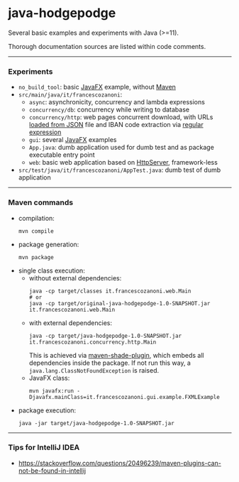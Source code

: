 # java-hodgepodge

Several basic examples and experiments with Java (>=11).

Thorough documentation sources are listed within code comments.

---

### Experiments

* `no_build_tool`: basic [JavaFX](https://openjfx.io) example, without [Maven](https://maven.apache.org)
* `src/main/java/it/francescozanoni`:
  * `async`: asynchronicity, concurrency and lambda expressions
  * `concurrency/db`: concurrency while writing to database
  * `concurrency/http`: web pages concurrent download, with URLs [loaded from JSON](https://howtodoinjava.com/java/library/json-simple-read-write-json-examples) file and IBAN code extraction via [regular expression](https://www.vogella.com/tutorials/JavaRegularExpressions/article.html)
  * `gui`: several [JavaFX](https://openjfx.io) examples
  * `App.java`: dumb application used for dumb test and as package executable entry point
  * `web`: basic web application based on [HttpServer](https://docs.oracle.com/javase/8/docs/jre/api/net/httpserver/spec/com/sun/net/httpserver/HttpServer.html), framework-less
* `src/test/java/it/francescozanoni/AppTest.java`: dumb test of dumb application

---

### Maven commands

* compilation:
    ```
    mvn compile
    ```
* package generation:
    ```
    mvn package
    ```
* single class execution:
  * without external dependencies:
    ```
    java -cp target/classes it.francescozanoni.web.Main
    # or
    java -cp target/original-java-hodgepodge-1.0-SNAPSHOT.jar it.francescozanoni.web.Main
    ```
  * with external dependencies:
    ```
    java -cp target/java-hodgepodge-1.0-SNAPSHOT.jar it.francescozanoni.concurrency.http.Main
    ```
    This is achieved via [maven-shade-plugin](https://maven.apache.org/plugins/maven-shade-plugin), which embeds all dependencies inside the package.
    If not run this way, a `java.lang.ClassNotFoundException` is raised.
  * JavaFX class:
    ```
    mvn javafx:run -Djavafx.mainClass=it.francescozanoni.gui.example.FXMLExample
    ```
* package execution:
    ```
    java -jar target/java-hodgepodge-1.0-SNAPSHOT.jar
    ```

---

### Tips for IntelliJ IDEA

* https://stackoverflow.com/questions/20496239/maven-plugins-can-not-be-found-in-intellij
